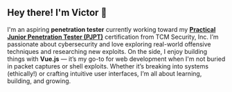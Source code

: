 ## Hey there! I'm Victor 👋
I'm an aspiring **penetration tester** currently working toward my **[Practical Junior Penetration Tester (PJPT)](https://tcm-sec.com)** certification from TCM Security, Inc. I’m passionate about cybersecurity and love exploring real-world offensive techniques and researching new exploits.
On the side, I enjoy building things with **Vue.js** — it’s my go-to for web development when I'm not buried in packet captures or shell exploits.
Whether it’s breaking into systems (ethically!) or crafting intuitive user interfaces, I’m all about learning, building, and growing.

<!--
**vsalc/vsalc** is a ✨ _special_ ✨ repository because its `README.md` (this file) appears on your GitHub profile.

Here are some ideas to get you started:

- 🔭 I’m currently working on ...
- 🌱 I’m currently learning ...
- 👯 I’m looking to collaborate on ...
- 🤔 I’m looking for help with ...
- 💬 Ask me about ...
- 📫 How to reach me: ...
- 😄 Pronouns: ...
- ⚡ Fun fact: ...
-->
